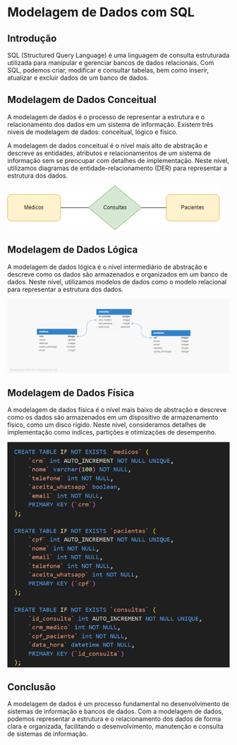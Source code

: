 # Modelagem de Dados com SQL

## Introdução

SQL (Structured Query Language) é uma linguagem de consulta estruturada utilizada para manipular e gerenciar bancos de dados relacionais. Com SQL, podemos criar, modificar e consultar tabelas, bem como inserir, atualizar e excluir dados de um banco de dados.

## Modelagem de Dados Conceitual

A modelagem de dados é o processo de representar a estrutura e o relacionamento dos dados em um sistema de informação. Existem três níveis de modelagem de dados: conceitual, lógico e físico.

A modelagem de dados conceitual é o nível mais alto de abstração e descreve as entidades, atributos e relacionamentos de um sistema de informação sem se preocupar com detalhes de implementação. Neste nível, utilizamos diagramas de entidade-relacionamento (DER) para representar a estrutura dos dados.

![Diagrama de Entidade-Relacionamento](DER.png)

## Modelagem de Dados Lógica

A modelagem de dados lógica é o nível intermediário de abstração e descreve como os dados são armazenados e organizados em um banco de dados. Neste nível, utilizamos modelos de dados como o modelo relacional para representar a estrutura dos dados.

![Modelo Relacional](MER.png)

## Modelagem de Dados Física

A modelagem de dados física é o nível mais baixo de abstração e descreve como os dados são armazenados em um dispositivo de armazenamento físico, como um disco rígido. Neste nível, consideramos detalhes de implementação como índices, partições e otimizações de desempenho.

![Modelo Físico](MF.png)

## Conclusão

A modelagem de dados é um processo fundamental no desenvolvimento de sistemas de informação e bancos de dados. Com a modelagem de dados, podemos representar a estrutura e o relacionamento dos dados de forma clara e organizada, facilitando o desenvolvimento, manutenção e consulta de sistemas de informação.